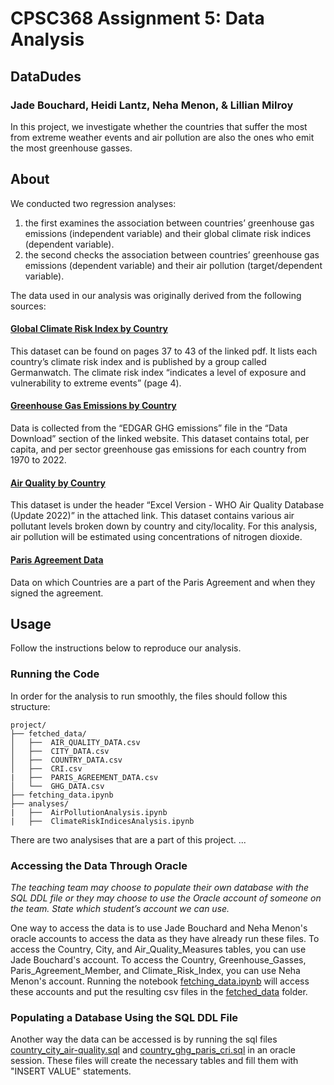 # CPSC368 Assignment 5: Data Analysis
## DataDudes
### Jade Bouchard, Heidi Lantz, Neha Menon, & Lillian Milroy 

In this project, we investigate whether the countries that suffer the most from extreme 
weather events and air pollution are also the ones who emit the most greenhouse gasses.

## About

We conducted two regression analyses: 
1. the first examines the association between countries’ greenhouse gas emissions
   (independent variable) and their global climate risk indices (dependent variable).
3. the second checks the association between countries’ greenhouse gas emissions
   (dependent variable) and their air pollution (target/dependent variable).

The data used in our analysis was originally derived from the following sources:

#### [Global Climate Risk Index by Country](https://www.germanwatch.org/sites/default/files/20-2-01e%20Global%20Climate%20Risk%20Index%202020_14.pdf)

This dataset can be found on pages 37 to 43 of the linked pdf. It lists each country’s climate 
risk index and is published by a group called Germanwatch. The climate risk index “indicates 
a level of exposure and vulnerability to extreme events” (page 4). 

#### [Greenhouse Gas Emissions by Country](https://edgar.jrc.ec.europa.eu/report_2023#data_download)

Data is collected from the “EDGAR GHG emissions” file in the “Data Download” section of the 
linked website. This dataset contains total, per capita, and per sector greenhouse gas emissions 
for each country from 1970 to 2022. 

#### [Air Quality by Country](https://www.who.int/data/gho/data/themes/air-pollution/who-air-quality-database/2022)

This dataset is under the header “Excel Version - WHO Air Quality Database (Update 2022)” in the 
attached link. This dataset contains various air pollutant levels broken down by country and 
city/locality. For this analysis, air pollution will be estimated using concentrations of nitrogen dioxide. 

#### [Paris Agreement Data](https://treaties.un.org/pages/ViewDetails.aspx?src=TREATY&mtdsg_no=XXVII-7-d&chapter=27&clang=_en)

Data on which Countries are a part of the Paris Agreement and when they signed the agreement.

## Usage
Follow the instructions below to reproduce our analysis.

### Running the Code
In order for the analysis to run smoothly, the files should follow this structure:

```
project/          
├── fetched_data/                     
│   ├──  AIR_QUALITY_DATA.csv
│   ├──  CITY_DATA.csv
│   ├──  COUNTRY_DATA.csv
│   ├──  CRI.csv
|   ├──  PARIS_AGREEMENT_DATA.csv
│   └──  GHG_DATA.csv
├── fetching_data.ipynb
├── analyses/
|   ├──  AirPollutionAnalysis.ipynb
|   ├──  ClimateRiskIndicesAnalysis.ipynb
```

There are two analysises that are a part of this project. ...

### Accessing the Data Through Oracle
*The teaching team may choose to populate their own database with the SQL DDL file or they may 
choose to use the Oracle account of someone on the team. State which student’s account we can use.*

One way to access the data is to use Jade Bouchard and Neha Menon's oracle accounts to access the data as they have already run these files. To access the Country, City, and Air_Quality_Measures tables, you can use Jade Bouchard's account. To access the Country, Greenhouse_Gasses, Paris_Agreement_Member, and Climate_Risk_Index, you can use Neha Menon's account. Running the notebook [fetching_data.ipynb](fetching_data.ipynb) will access these accounts and put the resulting csv files in the [fetched_data](fetched_data) folder.

### Populating a Database Using the SQL DDL File

Another way the data can be accessed is by running the sql files [country_city_air-quality.sql](country_city_air-quality.sql) and [country_ghg_paris_cri.sql](country_ghg_paris_cri.sql) in an oracle session. These files will create the necessary tables and fill them with "INSERT VALUE" statements.
